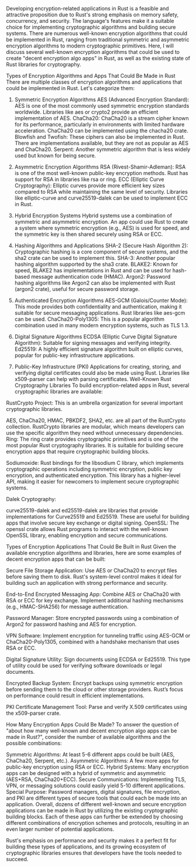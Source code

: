 



Developing encryption-related applications in Rust is a feasible and attractive proposition due to Rust's strong emphasis on memory safety, concurrency, and security. The language's features make it a suitable choice for implementing cryptographic algorithms and building secure systems. There are numerous well-known encryption algorithms that could be implemented in Rust, ranging from traditional symmetric and asymmetric encryption algorithms to modern cryptographic primitives. Here, I will discuss several well-known encryption algorithms that could be used to create "decent encryption algo apps" in Rust, as well as the existing state of Rust libraries for cryptography.

Types of Encryption Algorithms and Apps That Could Be Made in Rust
There are multiple classes of encryption algorithms and applications that could be implemented in Rust. Let's categorize them:

1. Symmetric Encryption Algorithms
AES (Advanced Encryption Standard): AES is one of the most commonly used symmetric encryption standards worldwide. Libraries like aes or crypto2 provide an efficient implementation of AES.
ChaCha20: ChaCha20 is a stream cipher known for its performance, particularly in environments with limited hardware acceleration. ChaCha20 can be implemented using the chacha20 crate.
Blowfish and Twofish: These ciphers can also be implemented in Rust. There are implementations available, but they are not as popular as AES and ChaCha20.
Serpent: Another symmetric algorithm that is less widely used but known for being secure.
2. Asymmetric Encryption Algorithms
RSA (Rivest-Shamir-Adleman): RSA is one of the most well-known public-key encryption methods. Rust has support for RSA in libraries like rsa or ring.
ECC (Elliptic Curve Cryptography): Elliptic curves provide more efficient key sizes compared to RSA while maintaining the same level of security. Libraries like elliptic-curve and curve25519-dalek can be used to implement ECC in Rust.
3. Hybrid Encryption Systems
Hybrid systems use a combination of symmetric and asymmetric encryption. An app could use Rust to create a system where symmetric encryption (e.g., AES) is used for speed, and the symmetric key is then shared securely using RSA or ECC.

4. Hashing Algorithms and Applications
SHA-2 (Secure Hash Algorithm 2): Cryptographic hashing is a core component of secure systems, and the sha2 crate can be used to implement this.
SHA-3: Another popular hashing algorithm supported by the sha3 crate.
BLAKE2: Known for speed, BLAKE2 has implementations in Rust and can be used for hash-based message authentication code (HMAC).
Argon2: Password hashing algorithms like Argon2 can also be implemented with Rust (argon2 crate), useful for secure password storage.
5. Authenticated Encryption Algorithms
AES-GCM (Galois/Counter Mode): This mode provides both confidentiality and authentication, making it suitable for secure messaging applications. Rust libraries like aes-gcm can be used.
ChaCha20-Poly1305: This is a popular algorithm combination used in many modern encryption systems, such as TLS 1.3.
6. Digital Signature Algorithms
ECDSA (Elliptic Curve Digital Signature Algorithm): Suitable for signing messages and verifying integrity.
Ed25519: A highly efficient signature algorithm built on elliptic curves, popular for public-key infrastructure applications.
7. Public-Key Infrastructure (PKI)
Applications for creating, storing, and verifying digital certificates could also be made using Rust. Libraries like x509-parser can help with parsing certificates.
Well-Known Rust Cryptography Libraries
To build encryption-related apps in Rust, several cryptographic libraries are available:

RustCrypto Project: This is an umbrella organization for several important cryptographic libraries.

AES, ChaCha20, HMAC, PBKDF2, SHA2, etc. are all part of the RustCrypto collection.
RustCrypto libraries are modular, which means developers can use the specific algorithm they need without unnecessary dependencies.
Ring: The ring crate provides cryptographic primitives and is one of the most popular Rust cryptography libraries. It is suitable for building secure encryption apps that require cryptographic building blocks.

Sodiumoxide: Rust bindings for the libsodium C library, which implements cryptographic operations including symmetric encryption, public key encryption, and authenticated encryption. This library has a higher-level API, making it easier for newcomers to implement secure cryptographic systems.

Dalek Cryptography:

curve25519-dalek and ed25519-dalek are libraries that provide implementations for Curve25519 and Ed25519.
These are useful for building apps that involve secure key exchange or digital signing.
OpenSSL: The openssl crate allows Rust programs to interact with the well-known OpenSSL library, enabling encryption and secure communications.

Types of Encryption Applications That Could Be Built in Rust
Given the available encryption algorithms and libraries, here are some examples of decent encryption apps that can be built:

Secure File Storage Application: Use AES or ChaCha20 to encrypt files before saving them to disk. Rust's system-level control makes it ideal for building such an application with strong performance and security.

End-to-End Encrypted Messaging App: Combine AES or ChaCha20 with RSA or ECC for key exchange. Implement additional hashing mechanisms (e.g., HMAC-SHA256) for message authentication.

Password Manager: Store encrypted passwords using a combination of Argon2 for password hashing and AES for encryption.

VPN Software: Implement encryption for tunneling traffic using AES-GCM or ChaCha20-Poly1305, combined with a handshake mechanism that uses RSA or ECC.

Digital Signature Utility: Sign documents using ECDSA or Ed25519. This type of utility could be used for verifying software downloads or legal documents.

Encrypted Backup System: Encrypt backups using symmetric encryption before sending them to the cloud or other storage providers. Rust’s focus on performance could result in efficient implementations.

PKI Certificate Management Tool: Parse and verify X.509 certificates using the x509-parser crate.

How Many Encryption Apps Could Be Made?
To answer the question of "about how many well-known and decent encryption algo apps can be made in Rust?", consider the number of available algorithms and the possible combinations:

Symmetric Algorithms: At least 5-6 different apps could be built (AES, ChaCha20, Serpent, etc.).
Asymmetric Algorithms: A few more apps for public-key encryption using RSA or ECC.
Hybrid Systems: Many encryption apps can be designed with a hybrid of symmetric and asymmetric (AES+RSA, ChaCha20+ECC).
Secure Communications: Implementing TLS, VPN, or messaging solutions could easily yield 5-10 different applications.
Special Purpose: Password managers, digital signatures, file encryption, and PKI are different types of secure tools that could each be made into an application.
Overall, dozens of different well-known and secure encryption applications can be made in Rust by utilizing the existing cryptographic building blocks. Each of these apps can further be extended by choosing different combinations of encryption schemes and protocols, resulting in an even larger number of potential applications.

Rust's emphasis on performance and security makes it a perfect fit for building these types of applications, and its growing ecosystem of cryptographic libraries ensures that developers have the tools needed to succeed.



